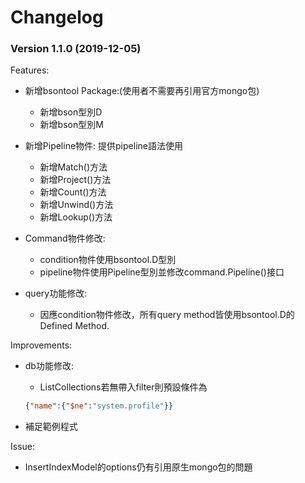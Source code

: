 Changelog
===
### Version 1.1.0 (2019-12-05) 

Features:
- 新增bsontool Package:(使用者不需要再引用官方mongo包)
    - 新增bson型別D
    - 新增bson型別M
    
- 新增Pipeline物件: 提供pipeline語法使用
    - 新增Match()方法
    - 新增Project()方法
    - 新增Count()方法
    - 新增Unwind()方法
    - 新增Lookup()方法
    
- Command物件修改:
    - condition物件使用bsontool.D型別
    - pipeline物件使用Pipeline型別並修改command.Pipeline()接口

- query功能修改:
    - 因應condition物件修改，所有query method皆使用bsontool.D的Defined Method.

Improvements:
- db功能修改:
    - ListCollections若無帶入filter則預設條件為
    ```json
    {"name":{"$ne":"system.profile"}}
    ```
    
- 補足範例程式


Issue:

- InsertIndexModel的options仍有引用原生mongo包的問題
